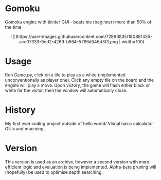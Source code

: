 # Gomoku
Gomoku engine with tkinter GUI - beats me (beginner) more than 50% of the time

<p align="center">
![](https://user-images.githubusercontent.com/72893835/180881435-acc07333-9ed2-4269-b964-5796d046d3f3.png | width=100)
</p>

# Usage
Run Game.py, click on a tile to play as a white (implemented unconventionally as player one). Click any empty tile on the board and the engine will play a move. Upon victory, the game will flash either black or white for the victor, then the window will automatically close.

# History
My first ever coding project outside of hello world/ Visual basic calculator GUIs and macroing.

# Version
This version is used as an archive, however a second version with more efficient logic and evaluation is being implemented. Alpha-beta pruning will (hopefully) be used to optimise depth searching.


